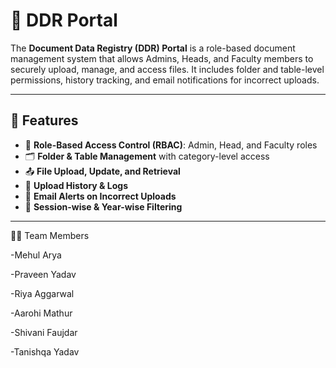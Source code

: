 # 📂 DDR Portal

The **Document Data Registry (DDR) Portal** is a role-based document management system that allows Admins, Heads, and Faculty members to securely upload, manage, and access files. It includes folder and table-level permissions, history tracking, and email notifications for incorrect uploads.

---

## 🚀 Features

- 🔐 **Role-Based Access Control (RBAC)**: Admin, Head, and Faculty roles
- 🗂️ **Folder & Table Management** with category-level access
- 📤 **File Upload, Update, and Retrieval**
- 📜 **Upload History & Logs**
- 📧 **Email Alerts on Incorrect Uploads**
- 🔎 **Session-wise & Year-wise Filtering**

---

👨‍💻 Team Members

-Mehul Arya

-Praveen Yadav

-Riya Aggarwal

-Aarohi Mathur

-Shivani Faujdar

-Tanishqa Yadav

